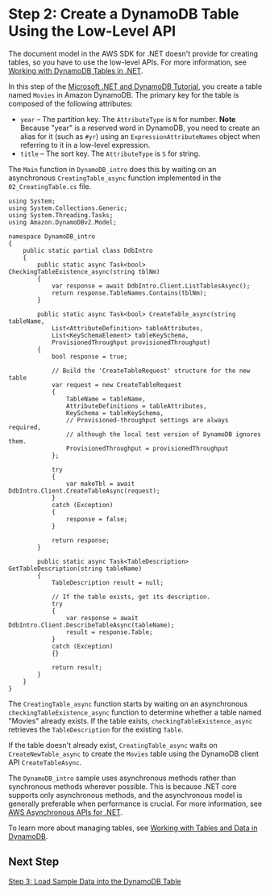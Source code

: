 # Step 2: Create a DynamoDB Table Using the Low\-Level API<a name="GettingStarted.NET.02"></a>

The document model in the AWS SDK for \.NET doesn't provide for creating tables, so you have to use the low\-level APIs\. For more information, see [Working with DynamoDB Tables in \.NET](LowLevelDotNetWorkingWithTables.md)\.

In this step of the [Microsoft \.NET and DynamoDB Tutorial](GettingStarted.NET.md), you create a table named `Movies` in Amazon DynamoDB\. The primary key for the table is composed of the following attributes:
+ `year` – The partition key\. The `AttributeType` is `N` for number\.
**Note**  
Because "year" is a reserved word in DynamoDB, you need to create an alias for it \(such as `#yr`\) using an `ExpressionAttributeNames` object when referring to it in a low\-level expression\. 
+ `title` – The sort key\. The `AttributeType` is `S` for string\.

The `Main` function in `DynamoDB_intro` does this by waiting on an asynchronous `CreatingTable_async` function implemented in the `02_CreatingTable.cs` file\.

```
using System;
using System.Collections.Generic;
using System.Threading.Tasks;
using Amazon.DynamoDBv2.Model;

namespace DynamoDB_intro
{
    public static partial class DdbIntro
    {
        public static async Task<bool> CheckingTableExistence_async(string tblNm)
        {
            var response = await DdbIntro.Client.ListTablesAsync();
            return response.TableNames.Contains(tblNm);
        }

        public static async Task<bool> CreateTable_async(string tableName,
            List<AttributeDefinition> tableAttributes,
            List<KeySchemaElement> tableKeySchema,
            ProvisionedThroughput provisionedThroughput)
        {
            bool response = true;

            // Build the 'CreateTableRequest' structure for the new table
            var request = new CreateTableRequest
            {
                TableName = tableName,
                AttributeDefinitions = tableAttributes,
                KeySchema = tableKeySchema,
                // Provisioned-throughput settings are always required,
                // although the local test version of DynamoDB ignores them.
                ProvisionedThroughput = provisionedThroughput
            };

            try
            {
                var makeTbl = await DdbIntro.Client.CreateTableAsync(request);
            }
            catch (Exception)
            {
                response = false;
            }

            return response;
        }

        public static async Task<TableDescription> GetTableDescription(string tableName)
        {
            TableDescription result = null;

            // If the table exists, get its description.
            try
            {
                var response = await DdbIntro.Client.DescribeTableAsync(tableName);
                result = response.Table;
            }
            catch (Exception)
            {}

            return result;
        }
    }
}
```

The `CreatingTable_async` function starts by waiting on an asynchronous `checkingTableExistence_async` function to determine whether a table named "Movies" already exists\. If the table exists, `checkingTableExistence_async` retrieves the `TableDescription` for the existing `Table`\.

If the table doesn't already exist, `CreatingTable_async` waits on `CreateNewTable_async` to create the `Movies` table using the DynamoDB client API `CreateTableAsync`\.

The `DynamoDB_intro` sample uses asynchronous methods rather than synchronous methods wherever possible\. This is because \.NET core supports only asynchronous methods, and the asynchronous model is generally preferable when performance is crucial\. For more information, see [AWS Asynchronous APIs for \.NET](https://docs.aws.amazon.com/sdk-for-net/v3/developer-guide/sdk-net-async-api.html)\.

To learn more about managing tables, see [Working with Tables and Data in DynamoDB](WorkingWithTables.md)\.

## Next Step<a name="GettingStarted.NET.02.NextStep"></a>

[Step 3: Load Sample Data into the DynamoDB Table](GettingStarted.NET.03.md)